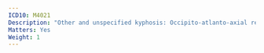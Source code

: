 ```yaml
---
ICD10: M4021
Description: "Other and unspecified kyphosis: Occipito-atlanto-axial region"
Matters: Yes
Weight: 1
---
```

